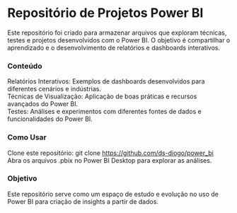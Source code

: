 # Repositório de Projetos Power BI
Este repositório foi criado para armazenar arquivos que exploram técnicas, testes e projetos desenvolvidos com o Power BI. O objetivo é compartilhar o aprendizado e o desenvolvimento de relatórios e dashboards interativos.

### Conteúdo
Relatórios Interativos: Exemplos de dashboards desenvolvidos para diferentes cenários e indústrias.  
Técnicas de Visualização: Aplicação de boas práticas e recursos avançados do Power BI.  
Testes: Análises e experimentos com diferentes fontes de dados e funcionalidades do Power BI.  

### Como Usar
Clone este repositório: git clone https://github.com/ds-diogo/power_bi  
Abra os arquivos .pbix no Power BI Desktop para explorar as análises.  

### Objetivo
Este repositório serve como um espaço de estudo e evolução no uso de Power BI para criação de insights a partir de dados.  
